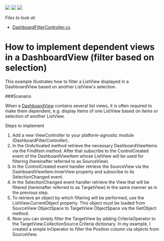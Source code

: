<!-- default badges list -->
![](https://img.shields.io/endpoint?url=https://codecentral.devexpress.com/api/v1/VersionRange/128591509/22.2.4%2B)
[![](https://img.shields.io/badge/Open_in_DevExpress_Support_Center-FF7200?style=flat-square&logo=DevExpress&logoColor=white)](https://supportcenter.devexpress.com/ticket/details/E4916)
[![](https://img.shields.io/badge/📖_How_to_use_DevExpress_Examples-e9f6fc?style=flat-square)](https://docs.devexpress.com/GeneralInformation/403183)
<!-- default badges end -->
<!-- default file list -->
*Files to look at*:

* [DashboardFilterController.cs](./CS/EFCore/DependentDashboardEF/DependentDashboardEF.Module/Controllers/DashboardFilterController.cs) 
<!-- default file list end -->
# How to implement dependent views in a DashboardView (filter based on selection)

This example illustrates how to filter a ListView displayed in a DashboardView based on another ListView's selection.

###Scenario

When a [DashboardView](https://docs.devexpress.com/eXpressAppFramework/DevExpress.ExpressApp.DashboardView) contains several list views, it is often required to make them dependent, e.g. display items of one ListView based on items or selection of another ListView.

Steps to implement
1. Add a new ViewController to your platform-agnostic module (DashboardFilterController).
2. In the OnActivated method retrieve the necessary DashboardViewItems via the FindItem method. After that subscribe to the ControlCreated event of the DashboardViewItem whose ListView will be used for filtering (hereinafter referred to as SourceView).
3. In the ControlCreated event handler retrieve the SourceView via the DashboardViewItem.InnerView property and subscribe to its SelectionChanged event.
4. In the SelectionChanged event handler retrieve the View that will be filtered (hereinafter referred to as TargetView) in the same manner as in the previous step.
5. To retrieve an object by which filtering will be performed, use the ListView.CurrentObject property. This object must be loaded from SourceView ObjectSpace to TargetView ObjectSpace via the GetObject method.
6. Now you can simply filter the TargetView by adding CriteriaOperator to the TargetView.CollectionSource.Criteria dictionary. In my example, I created a simple InOperator to filter the Position column via objects from SourceView.



